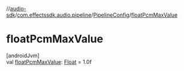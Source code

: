 //[audio-sdk](../../../index.md)/[com.effectssdk.audio.pipeline](../index.md)/[PipelineConfig](index.md)/[floatPcmMaxValue](float-pcm-max-value.md)

# floatPcmMaxValue

[androidJvm]\
val [floatPcmMaxValue](float-pcm-max-value.md): [Float](https://kotlinlang.org/api/core/kotlin-stdlib/kotlin/-float/index.html) = 1.0f